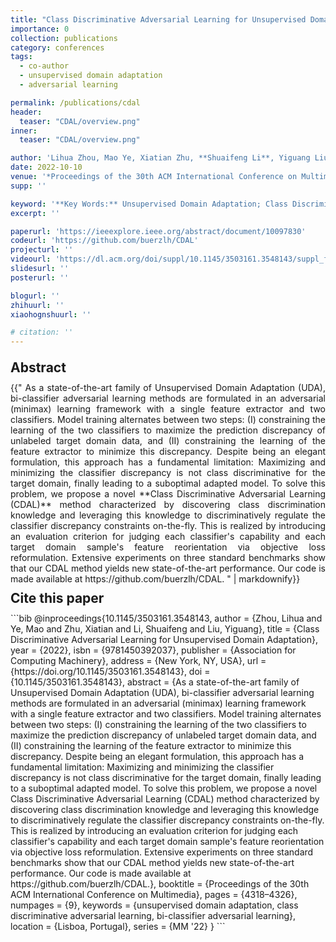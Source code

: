 ```yaml
---
title: "Class Discriminative Adversarial Learning for Unsupervised Domain Adaptation"
importance: 0
collection: publications
category: conferences
tags:
  - co-author
  - unsupervised domain adaptation
  - adversarial learning

permalink: /publications/cdal
header:
  teaser: "CDAL/overview.png"
inner:
  teaser: "CDAL/overview.png"

author: 'Lihua Zhou, Mao Ye, Xiatian Zhu, **Shuaifeng Li**, Yiguang Liu'
date: 2022-10-10
venue: '*Proceedings of the 30th ACM International Conference on Multimedia* (**ACM MM**)'
supp: ''

keyword: '**Key Words:** Unsupervised Domain Adaptation; Class Discriminative Adversarial Learning'
excerpt: ''

paperurl: 'https://ieeexplore.ieee.org/abstract/document/10097830'
codeurl: 'https://github.com/buerzlh/CDAL'
projecturl: ''
videourl: 'https://dl.acm.org/doi/suppl/10.1145/3503161.3548143/suppl_file/MM22-fp1660.mp4'
slidesurl: ''
posterurl: ''

blogurl: ''
zhihuurl: ''
xiaohognshuurl: ''

# citation: ''
---
```


<h2 style="margin: 1em 0 0.5em;" >Abstract</h2>
<div style="text-align: justify;">{{"
As a state-of-the-art family of Unsupervised Domain Adaptation (UDA), bi-classifier adversarial learning methods are formulated in an adversarial (minimax) learning framework with a single feature extractor and two classifiers. Model training alternates between two steps: (I) constraining the learning of the two classifiers to maximize the prediction discrepancy of unlabeled target domain data, and (II) constraining the learning of the feature extractor to minimize this discrepancy. Despite being an elegant formulation, this approach has a fundamental limitation: Maximizing and minimizing the classifier discrepancy is not class discriminative for the target domain, finally leading to a suboptimal adapted model. To solve this problem, we propose a novel **Class Discriminative Adversarial Learning (CDAL)** method characterized by discovering class discrimination knowledge and leveraging this knowledge to discriminatively regulate the classifier discrepancy constraints on-the-fly. This is realized by introducing an evaluation criterion for judging each classifier's capability and each target domain sample's feature reorientation via objective loss reformulation. Extensive experiments on three standard benchmarks show that our CDAL method yields new state-of-the-art performance. Our code is made available at https://github.com/buerzlh/CDAL.
" | markdownify}}</div>

<h2 style="margin: 0.5em 0 0.5em;" >Cite this paper</h2>
```bib
@inproceedings{10.1145/3503161.3548143,
  author = {Zhou, Lihua and Ye, Mao and Zhu, Xiatian and Li, Shuaifeng and Liu, Yiguang},
  title = {Class Discriminative Adversarial Learning for Unsupervised Domain Adaptation},
  year = {2022},
  isbn = {9781450392037},
  publisher = {Association for Computing Machinery},
  address = {New York, NY, USA},
  url = {https://doi.org/10.1145/3503161.3548143},
  doi = {10.1145/3503161.3548143},
  abstract = {As a state-of-the-art family of Unsupervised Domain Adaptation (UDA), bi-classifier adversarial learning methods are formulated in an adversarial (minimax) learning framework with a single feature extractor and two classifiers. Model training alternates between two steps: (I) constraining the learning of the two classifiers to maximize the prediction discrepancy of unlabeled target domain data, and (II) constraining the learning of the feature extractor to minimize this discrepancy. Despite being an elegant formulation, this approach has a fundamental limitation: Maximizing and minimizing the classifier discrepancy is not class discriminative for the target domain, finally leading to a suboptimal adapted model. To solve this problem, we propose a novel Class Discriminative Adversarial Learning (CDAL) method characterized by discovering class discrimination knowledge and leveraging this knowledge to discriminatively regulate the classifier discrepancy constraints on-the-fly. This is realized by introducing an evaluation criterion for judging each classifier's capability and each target domain sample's feature reorientation via objective loss reformulation. Extensive experiments on three standard benchmarks show that our CDAL method yields new state-of-the-art performance. Our code is made available at https://github.com/buerzlh/CDAL.},
  booktitle = {Proceedings of the 30th ACM International Conference on Multimedia},
  pages = {4318–4326},
  numpages = {9},
  keywords = {unsupervised domain adaptation, class discriminative adversarial learning, bi-classifier adversarial learning},
  location = {Lisboa, Portugal},
  series = {MM '22}
}
```
